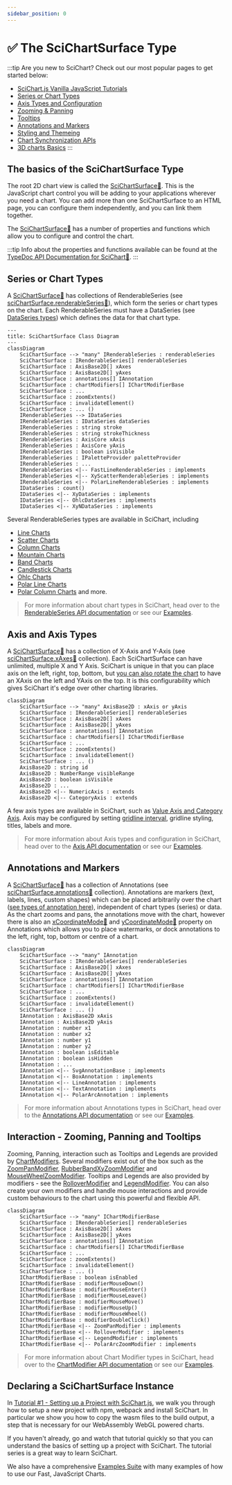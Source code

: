 ```yaml
---
sidebar_position: 0
---
```


# ✅ The SciChartSurface Type

:::tip
Are you new to SciChart? Check out our most popular pages to get started below:
* [SciChart.js Vanilla JavaScript Tutorials](/docs/get-started/tutorials-js/setting-up-npm-project-with-scichart-js/README.md)   
* [Series or Chart Types](/docs/2d-charts/chart-types/renderable-series-api-overview/README.md)
* [Axis Types and Configuration](/docs/2d-charts/axis-api/axis-api-overview/README.md)
* [Zooming & Panning](/docs/2d-charts/chart-modifier-api/zooming-and-panning/overview/README.md)
* [Tooltips](/docs/2d-charts/chart-modifier-api/rollover-modifier/README.md)
* [Annotations and Markers](/docs/2d-charts/annotations-api/annotations-api-overview/README.md)
* [Styling and Themeing](/docs/2d-charts/styling-and-theming/theme-manager-api/README.md)
* [Chart Synchronization APIs](/docs/2d-charts/chart-synchronization-api/synchronizing-multiple-charts/README.md)
* [3D charts Basics](/docs/3d-charts/scichart-3d-basics/scichart-3d-basics-overview/README.md) 
:::

## The basics of the SciChartSurface Type

The root 2D chart view is called the [SciChartSurface:blue_book:](https://www.scichart.com/documentation/js/v4/typedoc/classes/scichartsurface.html). This is the JavaScript chart control you will be adding to your applications wherever you need a chart. You can add more than one SciChartSurface to an HTML page, you can configure them independently, and you can link them together.

The [SciChartSurface:blue_book:](https://www.scichart.com/documentation/js/v4/typedoc/classes/scichartsurface.html) has a number of properties and functions which allow you to configure and control the chart.

:::tip
Info about the properties and functions available can be found at the [TypeDoc API Documentation for SciChart:blue_book:](https://www.scichart.com/documentation/js/v4/typedoc/index.html).
:::

## Series or Chart Types

A [SciChartSurface:blue_book:](https://www.scichart.com/documentation/js/v4/typedoc/classes/scichartsurface.html) has collections of RenderableSeries (see [sciChartSurface.renderableSeries:blue_book:](https://www.scichart.com/documentation/js/v4/typedoc/classes/scichartsurface.html#renderableseries)), which form the series or chart types on the chart. Each RenderableSeries must have a DataSeries (see [DataSeries types](/docs/2d-charts/chart-types/data-series-api/data-series-api-overview/README.md)) which defines the data for that chart type.

```mermaid
---
title: SciChartSurface Class Diagram
---
classDiagram
    SciChartSurface --> "many" IRenderableSeries : renderableSeries
    SciChartSurface : IRenderableSeries[] renderableSeries
    SciChartSurface : AxisBase2D[] xAxes
    SciChartSurface : AxisBase2D[] yAxes
    SciChartSurface : annotations[] IAnnotation
    SciChartSurface : chartModifiers[] IChartModifierBase
    SciChartSurface : ...
    SciChartSurface : zoomExtents()
    SciChartSurface : invalidateElement()
    SciChartSurface : ... ()
    IRenderableSeries --> IDataSeries
    IRenderableSeries : IDataSeries dataSeries
    IRenderableSeries : string stroke
    IRenderableSeries : string strokeThickness
    IRenderableSeries : AxisCore xAxis
    IRenderableSeries : AxisCore yAxis
    IRenderableSeries : boolean isVisible
    IRenderableSeries : IPaletteProvider paletteProvider
    IRenderableSeries : ...
    IRenderableSeries <|-- FastLineRenderableSeries : implements
    IRenderableSeries <|-- XyScatterRenderableSeries : implements
    IRenderableSeries <|-- PolarLineRenderableSeries : implements
    IDataSeries : count()
    IDataSeries <|-- XyDataSeries : implements
    IDataSeries <|-- OhlcDataSeries : implements
    IDataSeries <|-- XyNDataSeries : implements
```

Several RenderableSeries types are available in SciChart, including

* [Line Charts](/docs/2d-charts/chart-types/fast-line-renderable-series/README.md)
* [Scatter Charts](/docs/2d-charts/chart-types/xy-scatter-renderable-series/README.md)
* [Column Charts](/docs/2d-charts/chart-types/fast-column-renderable-series/column-series-type/README.md)
* [Mountain Charts](/docs/2d-charts/chart-types/fast-mountain-area-renderable-series/README.md)
* [Band Charts](/docs/2d-charts/chart-types/fast-band-renderable-series/README.md)
* [Candlestick Charts](/docs/2d-charts/chart-types/fast-candlestick-renderable-series/README.md)
* [Ohlc Charts](/docs/2d-charts/chart-types/fast-ohlc-renderable-series/README.md)
* [Polar Line Charts](/docs/2d-charts/chart-types/polar-line-renderable-series/index.mdx)
* [Polar Column Charts](/docs/2d-charts/chart-types/polar-column-renderable-series/index.mdx) and more.

> For more information about chart types in SciChart, head over to the [RenderableSeries API documentation](/docs/2d-charts/chart-types/renderable-series-api-overview/README.md) or see our [Examples](https://scichart.com/demo/react).

## Axis and Axis Types

A [SciChartSurface:blue_book:](https://www.scichart.com/documentation/js/v4/typedoc/classes/scichartsurface.html) has a collection of X-Axis and Y-Axis (see [sciChartSurface.xAxes:blue_book:](https://www.scichart.com/documentation/js/v4/typedoc/classes/scichartsurface.html#xaxes) collection). Each SciChartSurface can have unlimited, multiple X and Y Axis. SciChart is unique in that you can place axis on the left, right, top, bottom, but [you can also rotate the chart](/docs/2d-charts/axis-api/multi-axis-and-layout/vertical-charts-rotate-transpose-axis/README.md) to have an XAxis on the left and YAxis on the top. It is this configurability which gives SciChart it's edge over other charting libraries.

```mermaid
classDiagram
    SciChartSurface --> "many" AxisBase2D : xAxis or yAxis
    SciChartSurface : IRenderableSeries[] renderableSeries
    SciChartSurface : AxisBase2D[] xAxes
    SciChartSurface : AxisBase2D[] yAxes
    SciChartSurface : annotations[] IAnnotation
    SciChartSurface : chartModifiers[] IChartModifierBase
    SciChartSurface : ...
    SciChartSurface : zoomExtents()
    SciChartSurface : invalidateElement()
    SciChartSurface : ... ()
    AxisBase2D : string id
    AxisBase2D : NumberRange visibleRange
    AxisBase2D : boolean isVisible
    AxisBase2D : ...
    AxisBase2D <|-- NumericAxis : extends
    AxisBase2D <|-- CategoryAxis : extends
```

A few axis types are available in SciChart, such as [Value Axis and Category Axis](/docs/2d-charts/axis-api/axis-types/category-axis/README.md). Axis may be configured by setting [gridline interval](/docs/2d-charts/axis-api/axis-tick-label-interval/gridline-and-label-spacing-interval/README.md), gridline styling, titles, labels and more. 

> For more information about Axis types and configuration in SciChart, head over to the [Axis API documentation](/docs/2d-charts/axis-api/axis-api-overview/README.md) or see our [Examples](https://scichart.com/demo/react).

## Annotations and Markers

A [SciChartSurface:blue_book:](https://www.scichart.com/documentation/js/v4/typedoc/classes/scichartsurface.html) has a collection of Annotations (see [sciChartSurface.annotations:blue_book:](https://www.scichart.com/documentation/js/v4/typedoc/classes/scichartsurfacebase.html#annotations) collection). Annotations are markers (text, labels, lines, custom shapes) which can be placed arbitrarily over the chart ([see types of annotation here](/docs/2d-charts/annotations-api/annotations-api-overview/README.md)), independent of chart types (series) or data. As the chart zooms and pans, the annotations move with the chart, however there is also an [xCoordinateMode:blue_book:](https://www.scichart.com/documentation/js/v4/typedoc/classes/annotationbase.html#xcoordinatemode) and [yCoordinateMode:blue_book:](https://www.scichart.com/documentation/js/v4/typedoc/classes/annotationbase.html#ycoordinatemode) property on Annotations which allows you to place watermarks, or dock annotations to the left, right, top, bottom or centre of a chart.

```mermaid
classDiagram
    SciChartSurface --> "many" IAnnotation
    SciChartSurface : IRenderableSeries[] renderableSeries
    SciChartSurface : AxisBase2D[] xAxes
    SciChartSurface : AxisBase2D[] yAxes
    SciChartSurface : annotations[] IAnnotation
    SciChartSurface : chartModifiers[] IChartModifierBase
    SciChartSurface : ...
    SciChartSurface : zoomExtents()
    SciChartSurface : invalidateElement()
    SciChartSurface : ... ()
    IAnnotation : AxisBase2D xAxis
    IAnnotation : AxisBase2D yAxis
    IAnnotation : number x1
    IAnnotation : number x2
    IAnnotation : number y1
    IAnnotation : number y2
    IAnnotation : boolean isEditable
    IAnnotation : boolean isHidden
    IAnnotation : ...
    IAnnotation <|-- SvgAnnotationBase : implements
    IAnnotation <|-- BoxAnnotation : implements
    IAnnotation <|-- LineAnnotation : implements
    IAnnotation <|-- TextAnnotation : implements
    IAnnotation <|-- PolarArcAnnotation : implements
```

> For more information about Annotations types in SciChart, head over to the [Annotations API documentation](/docs/2d-charts/annotations-api/annotations-api-overview/README.md) or see our [Examples](https://scichart.com/demo/react).

## Interaction - Zooming, Panning and Tooltips

Zooming, Panning, interaction such as Tooltips and Legends are provided by [ChartModifiers](/docs/2d-charts/chart-modifier-api/chart-modifier-api-overview/README.md). Several modifiers exist out of the box such as the [ZoomPanModifier](/docs/2d-charts/chart-modifier-api/zooming-and-panning/zoom-pan-modifier/README.md), [RubberBandXyZoomModifier](/docs/2d-charts/chart-modifier-api/zooming-and-panning/rubber-band-xy-zoom-modifier/README.md) and [MouseWheelZoomModifier](/docs/2d-charts/chart-modifier-api/zooming-and-panning/mouse-wheel-zoom-modifier/README.md). Tooltips and Legends are also provided by modifiers - see the [RolloverModifier](/docs/2d-charts/chart-modifier-api/rollover-modifier/README.md) and [LegendModifier](/docs/2d-charts/chart-modifier-api/miscellaneous-modifiers/legend-modifier/README.md). You can also create your own modifiers and handle mouse interactions and provide custom behaviours to the chart using this powerful and flexible API.

```mermaid
classDiagram
    SciChartSurface --> "many" IChartModifierBase
    SciChartSurface : IRenderableSeries[] renderableSeries
    SciChartSurface : AxisBase2D[] xAxes
    SciChartSurface : AxisBase2D[] yAxes
    SciChartSurface : annotations[] IAnnotation
    SciChartSurface : chartModifiers[] IChartModifierBase
    SciChartSurface : ...
    SciChartSurface : zoomExtents()
    SciChartSurface : invalidateElement()
    SciChartSurface : ... ()
    IChartModifierBase : boolean isEnabled
    IChartModifierBase : modifierMouseDown()
    IChartModifierBase : modifierMouseEnter()
    IChartModifierBase : modifierMouseLeave()
    IChartModifierBase : modifierMouseMove()
    IChartModifierBase : modifierMouseUp()
    IChartModifierBase : modifierMouseWheel()
    IChartModifierBase : modifierDoubleClick()
    IChartModifierBase <|-- ZoomPanModifier : implements
    IChartModifierBase <|-- RolloverModifier : implements
    IChartModifierBase <|-- LegendModifier : implements
    IChartModifierBase <|-- PolarArcZoomModifier : implements
```

> For more information about Chart Modifier types in SciChart, head over to the [ChartModifier API documentation](/docs/2d-charts/chart-modifier-api/chart-modifier-api-overview/README.md) or see our [Examples](https://scichart.com/demo/react).

## Declaring a SciChartSurface Instance

In [Tutorial #1 - Setting up a Project with SciChart.js](/docs/get-started/tutorials-js/setting-up-npm-project-with-scichart-js/README.md), we walk you through how to setup a new project with npm, webpack and install SciChart. In particular we show you how to copy the wasm files to the build output, a step that is necessary for our WebAssembly WebGL powered charts.

If you haven't already, go and watch that tutorial quickly so that you can understand the basics of setting up a project with SciChart. The tutorial series is a great way to learn SciChart.

We also have a comprehensive [Examples Suite](https://scichart.com/demo/react) with many examples of how to use our Fast, JavaScript Charts.